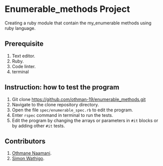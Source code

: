 # Enumerable_methods Project
Creating a ruby module that contain the my_enumerable methods using ruby language.

## Prerequisite
1. Text editor.
2. Ruby.
3. Code linter.
4. terminal

## Instruction: how to test the program
1. Git clone  https://github.com/othman-19/enumerable_methods.git 
2. Navigate to the clone repository directory.
3. Open the file `spec/enumerable_spec.rb` to edit the program.
4. Enter `rspec` command in terminal to run the tests.
5. Edit the program by changing the arrays or parameters in `#it` blocks or by adding other `#it` tests.

## Contributors
1. [Othmane Naamani](https://github.com/othman-19).
2. [Simon Wathigo](https://github.com/wathigo).
